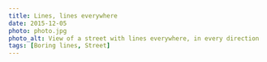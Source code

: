 ```yaml
---
title: Lines, lines everywhere
date: 2015-12-05
photo: photo.jpg
photo_alt: View of a street with lines everywhere, in every direction
tags: [Boring lines, Street]
---
```

